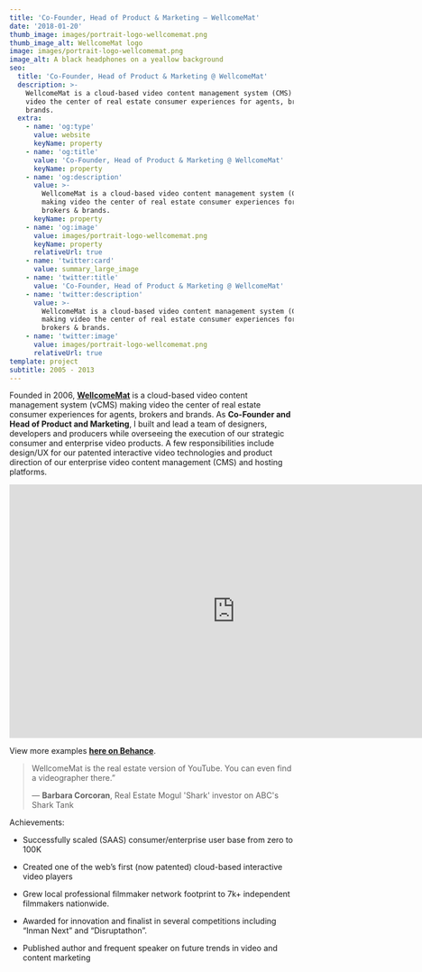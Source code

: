 ```yaml
---
title: 'Co-Founder, Head of Product & Marketing — WellcomeMat'
date: '2018-01-20'
thumb_image: images/portrait-logo-wellcomemat.png
thumb_image_alt: WellcomeMat logo
image: images/portrait-logo-wellcomemat.png
image_alt: A black headphones on a yeallow background
seo:
  title: 'Co-Founder, Head of Product & Marketing @ WellcomeMat'
  description: >-
    WellcomeMat is a cloud-based video content management system (CMS) making
    video the center of real estate consumer experiences for agents, brokers &
    brands.
  extra:
    - name: 'og:type'
      value: website
      keyName: property
    - name: 'og:title'
      value: 'Co-Founder, Head of Product & Marketing @ WellcomeMat'
      keyName: property
    - name: 'og:description'
      value: >-
        WellcomeMat is a cloud-based video content management system (CMS)
        making video the center of real estate consumer experiences for agents,
        brokers & brands.
      keyName: property
    - name: 'og:image'
      value: images/portrait-logo-wellcomemat.png
      keyName: property
      relativeUrl: true
    - name: 'twitter:card'
      value: summary_large_image
    - name: 'twitter:title'
      value: 'Co-Founder, Head of Product & Marketing @ WellcomeMat'
    - name: 'twitter:description'
      value: >-
        WellcomeMat is a cloud-based video content management system (CMS)
        making video the center of real estate consumer experiences for agents,
        brokers & brands.
    - name: 'twitter:image'
      value: images/portrait-logo-wellcomemat.png
      relativeUrl: true
template: project
subtitle: 2005 - 2013
---
```

Founded in 2006, [**WellcomeMat**](https://www.wellcomemat.com/) is a cloud-based video content management system (vCMS) making video the center of real estate consumer experiences for agents, brokers and brands. As **Co-Founder and Head of Product and Marketing**, I built and lead a team of designers, developers and producers while overseeing the execution of our strategic consumer and enterprise video products. A few responsibilities include design/UX for our patented interactive video technologies and product direction of our enterprise video content management (CMS) and hosting platforms.

<iframe width="800" height="450" src="https://www.youtube.com/embed/1ECR7th6pO4" title="YouTube video player" frameborder="0" allow="accelerometer; autoplay; clipboard-write; encrypted-media; gyroscope; picture-in-picture" allowfullscreen></iframe>

View more examples [**here on Behance**](https://www.wellcomemat.com/).

> WellcomeMat is the real estate version of YouTube. You can even find a videographer there.”
>
> — **Barbara Corcoran**, Real Estate Mogul 'Shark' investor on ABC's Shark Tank

Achievements:

*   Successfully scaled (SAAS) consumer/enterprise user base from zero to 100K

<!---->

*   Created one of the web’s first (now patented) cloud-based interactive video players

<!---->

*   Grew local professional filmmaker network footprint to 7k+ independent filmmakers nationwide.

<!---->

*   Awarded for innovation and finalist in several competitions including “Inman Next” and “Disruptathon”.

<!---->

*   Published author and frequent speaker on future trends in video and content marketing

